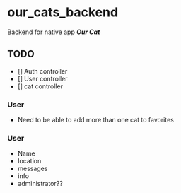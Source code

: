 # our_cats_backend

Backend for native app **_Our Cat_**

## TODO

- [] Auth controller
- [] User controller
- [] cat controller

### User

- Need to be able to add more than one cat to favorites

### User

- Name
- location
- messages
- info
- administrator??
